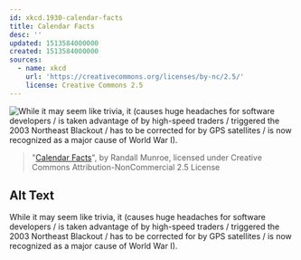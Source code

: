 ```yaml
---
id: xkcd.1930-calendar-facts
title: Calendar Facts
desc: ''
updated: 1513584000000
created: 1513584000000
sources:
  - name: xkcd
    url: 'https://creativecommons.org/licenses/by-nc/2.5/'
    license: Creative Commons 2.5
---
```

![While it may seem like trivia, it (causes huge headaches for software developers / is taken advantage of by high-speed traders / triggered the 2003 Northeast Blackout / has to be corrected for by GPS satellites / is now recognized as a major cause of World War I).](https://imgs.xkcd.com/comics/calendar_facts.png)
> "[Calendar Facts](https://xkcd.com/1930/)", by Randall Munroe, licensed under Creative Commons Attribution-NonCommercial 2.5 License

## Alt Text
While it may seem like trivia, it (causes huge headaches for software developers / is taken advantage of by high-speed traders / triggered the 2003 Northeast Blackout / has to be corrected for by GPS satellites / is now recognized as a major cause of World War I).
